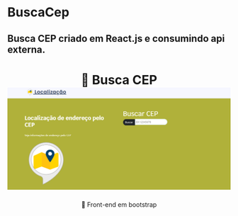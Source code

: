 # BuscaCep

## Busca CEP criado em React.js e consumindo api externa.

<h1 align="center">
    <a>🔗 Busca CEP</a>
    <img alt="NextLevelWeek" title="#NextLevelWeek" src="./public/assets/img/BuscaCep.png" />
</h1>
<p align="center">🚀 Front-end em bootstrap</p>